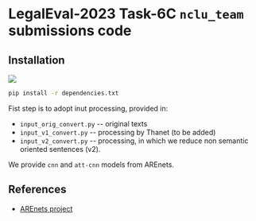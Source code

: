 # LegalEval-2023 Task-6C `nclu_team` submissions code

## Installation

![](https://img.shields.io/badge/Python-3.6.9-brightgreen.svg)

```bash
pip install -r dependencies.txt
```

Fist step is to adopt inut processing, provided in:
* `input_orig_convert.py` -- original texts
* `input_v1_convert.py` -- processing by Thanet (to be added)
* `input_v2_convert.py` -- processing, in which we reduce non semantic oriented sentences (v2).

We provide `cnn` and `att-cnn` models from AREnets.


## References
* [AREnets project](https://github.com/nicolay-r/AREnets)
